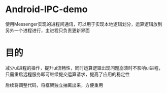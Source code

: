 # Android-IPC-demo
使用Messenger实现的进程间通讯，可以用于实现本地逻辑划分，运算逻辑放到另外一个进程进行，主进程只负责更新界面

# 目的
减少ui进程的操作，提升ui流畅性，同时运算逻辑出现问题崩溃时不影响ui进程，只需重启远程服务即可继续提交运算请求，提高了应用的稳定性

后续将调整代码，将框架独立抽离出来，方便重用
